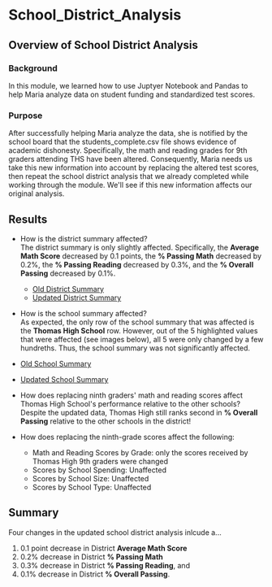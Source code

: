 # School_District_Analysis

## Overview of School District Analysis

### Background
In this module, we learned how to use Juptyer Notebook and Pandas to help Maria analyze data on student funding and standardized test scores. 

### Purpose
After successfully helping Maria analyze the data, she is notified by the school board that the students_complete.csv file shows evidence of academic dishonesty. Specifically, the math and reading grades for 9th graders attending THS have been altered. Consequently, Maria needs us take this new information into account by replacing the altered test scores, then repeat the school district analysis that we already completed while working through the module. We'll see if this new information affects our original analysis. 

## Results

- How is the district summary affected? \
The district summary is only slightly affected. Specifically, the **Average Math Score** decreased by 0.1 points, the **% Passing Math** decreased by 0.2%, the **% Passing Reading** decreased by 0.3%, and the **% Overall Passing** decreased by 0.1%.

   - [Old District Summary](https://github.com/dharlerjr/School_District_Analysis/blob/main/Resources/Images/01_District_Summary/old_district_sum.PNG?raw=true)
   - [Updated District Summary](https://github.com/dharlerjr/School_District_Analysis/blob/main/Resources/Images/01_District_Summary/new_district_sum.PNG?raw=true)

- How is the school summary affected? \
As expected, the only row of the school summary that was affected is the **Thomas High School** row. However, out of the 5 highlighted values that were affected (see images below), all 5 were only changed by a few hundreths. Thus, the school summary was not significantly affected. 

- [Old School Summary](https://github.com/dharlerjr/School_District_Analysis/blob/main/Resources/Images/02_School_Summary/old_school_summary.PNG?raw=true)
- [Updated School Summary](https://github.com/dharlerjr/School_District_Analysis/blob/main/Resources/Images/02_School_Summary/new_school_summary.PNG?raw=true)

- How does replacing ninth graders' math and reading scores affect Thomas High School's performance relative to the other schools? \
Despite the updated data, Thomas High still ranks second in **% Overall Passing** relative to the other schools in the district!

- How does replacing the ninth-grade scores affect the following:
    - Math and Reading Scores by Grade: only the scores received by Thomas High 9th graders were changed
    - Scores by School Spending: Unaffected
    - Scores by School Size: Unaffected
    - Scores by School Type: Unaffected


## Summary
Four changes in the updated school district analysis inlcude a...
1. 0.1 point decrease in District **Average Math Score**
2. 0.2% decrease in District **% Passing Math**
3. 0.3% decrease in District **% Passing Reading**, and
4. 0.1% decrease in District **% Overall Passing**.

